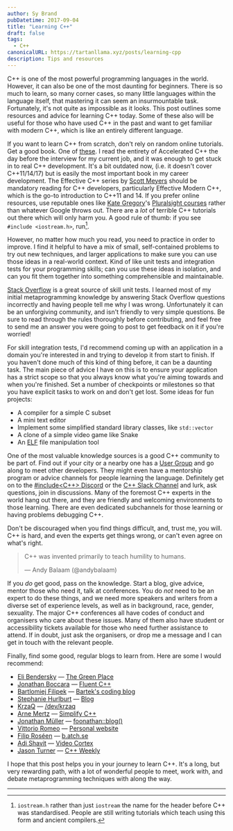 ```yaml
---
author: Sy Brand
pubDatetime: 2017-09-04
title: "Learning C++"
draft: false
tags:
  - C++
canonicalURL: https://tartanllama.xyz/posts/learning-cpp
description: Tips and resources
---
```


C++ is one of the most powerful programming languages in the world. However, it can also be one of the most daunting for beginners. There is so much to learn, so many corner cases, so many little languages within the language itself, that mastering it can seem an insurmountable task. Fortunately, it's not quite as impossible as it looks. This post outlines some resources and advice for learning C++ today. Some of these also will be useful for those who have used C++ in the past and want to get familiar with modern C++, which is like an entirely different language.

If you want to learn C++ from scratch, don't rely on random online tutorials. Get a good book. One of [these](https://stackoverflow.com/questions/388242/the-definitive-c-book-guide-and-list). I read the entirety of Accelerated C++ the day before the interview for my current job, and it was enough to get stuck in to real C++ development. It's a bit outdated now, (i.e. it doesn't cover C++11/14/17) but is easily the most important book in my career development. The Effective C++ series by [Scott Meyers](https://twitter.com/Scott__Meyers) should be mandatory reading for C++ developers, particularly Effective Modern C++, which is the go-to introduction to C++11 and 14. If you prefer online resources, use reputable ones like [Kate Gregory](https://twitter.com/gregcons)'s [Pluralsight courses](https://www.pluralsight.com/authors/kate-gregory) rather than whatever Google throws out. There are a _lot_ of terrible C++ tutorials out there which will only harm you. A good rule of thumb: if you see `#include <iostream.h>`, run[^1].

[^1]: `iostream.h` rather than just `iostream` the name for the header before C++ was standardised. People are still writing tutorials which teach using this form and ancient compilers.

However, no matter how much you read, you need to practice in order to improve. I find it helpful to have a mix of small, self-contained problems to try out new techniques, and larger applications to make sure you can use those ideas in a real-world context. Kind of like unit tests and integration tests for your programming skills; can you use these ideas in isolation, and can you fit them together into something comprehensible and maintainable.

[Stack Overflow](https://stackoverflow.com/) is a great source of skill unit tests. I learned most of my initial metaprogramming knowledge by answering Stack Overflow questions incorrectly and having people tell me why I was wrong. Unfortunately it can be an unforgiving community, and isn't friendly to very simple questions. Be sure to read through the rules thoroughly before contributing, and feel free to send me an answer you were going to post to get feedback on it if you're worried!

For skill integration tests, I'd recommend coming up with an application in a domain you're interested in and trying to develop it from start to finish. If you haven't done much of this kind of thing before, it can be a daunting task. The main piece of advice I have on this is to ensure your application has a strict scope so that you always know what you're aiming towards and when you're finished. Set a number of checkpoints or milestones so that you have explicit tasks to work on and don't get lost. Some ideas for fun projects:

- A compiler for a simple C subset
- A mini text editor
- Implement some simplified standard library classes, like `std::vector`
- A clone of a simple video game like Snake
- An [ELF](https://en.wikipedia.org/wiki/Executable_and_Linkable_Format) file manipulation tool

One of the most valuable knowledge sources is a good C++ community to be part of. Find out if your city or a nearby one has a [User Group](https://meetingcpp.com/index.php/user-groups.html) and go along to meet other developers. They might even have a mentorship program or advice channels for people learning the language. Definitely get on to the [#include<C++> Discord](https://discord.gg/Sy9r7P9) or the [C++ Slack Channel](https://cpplang.now.sh/) and lurk, ask questions, join in discussions. Many of the foremost C++ experts in the world hang out there, and they are friendly and welcoming environments to those learning. There are even dedicated subchannels for those learning or having problems debugging C++.

Don't be discouraged when you find things difficult, and, trust me, you will. C++ is hard, and even the experts get things wrong, or can't even agree on what's right.

> C++ was invented primarily to teach humility to humans.
>
> &mdash; Andy Balaam (@andybalaam)

If you _do_ get good, pass on the knowledge. Start a blog, give advice, mentor those who need it, talk at conferences. You do _not_ need to be an expert to do these things, and we need more speakers and writers from a diverse set of experience levels, as well as in background, race, gender, sexuality. The major C++ conferences all have codes of conduct and organisers who care about these issues. Many of them also have student or accessibility tickets available for those who need further assistance to attend. If in doubt, just ask the organisers, or drop me a message and I can get in touch with the relevant people.

Finally, find some good, regular blogs to learn from. Here are some I would recommend:

- [Eli Bendersky](https://twitter.com/elibendersky) &mdash; [The Green Place](http://eli.thegreenplace.net/)
- [Jonathan Boccara](https://twitter.com/JoBoccara) &mdash; [Fluent C++](http://www.fluentcpp.com/)
- [Bartlomiej Filipek](https://twitter.com/fenbf) &mdash; [Bartek's coding blog](http://www.bfilipek.com/)
- [Stephanie Hurlburt](https://twitter.com/sehurlburt) &mdash; [Blog](http://stephaniehurlburt.com/blog-archive/)
- [KrzaQ](https://twitter.com/KrzaQ2) &mdash; [/dev/krzaq](https://dev.krzaq.cc/)
- [Arne Mertz](https://twitter.com/arne_mertz) &mdash; [Simplify C++](http://arne-mertz.de/)
- [Jonathan Müller](https://twitter.com/foonathan) &mdash; [foonathan::blog()](http://foonathan.net/)
- [Vittorio Romeo](https://twitter.com/supahvee1234) &mdash; [Personal website](http://vittorioromeo.info/)
- [Filip Roséen](https://twitter.com/aboywithstories) &mdash; [b.atch.se](http://b.atch.se/)
- [Adi Shavit](https://twitter.com/AdiShavit) &mdash; [Video Cortex](https://adishavit.github.io/#blog)
- [Jason Turner](https://twitter.com/lefticus) &mdash; [C++ Weekly](https://www.youtube.com/playlist?list=PLs3KjaCtOwSZ2tbuV1hx8Xz-rFZTan2J1)

I hope that this post helps you in your journey to learn C++. It's a long, but very rewarding path, with a lot of wonderful people to meet, work with, and debate metaprogramming techniques with along the way.

---
